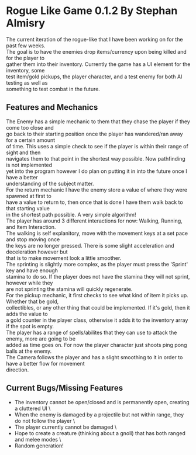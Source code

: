 # Rogue Like Game 0.1.2 By Stephan Almisry
The current iteration of the rogue-like that I have been working on for the past few weeks.  \
The goal is to have the enemies drop items/currency upon being killed and for the player to  \
gather them into their inventory. Currently the game has a UI element for the inventory, some  \
test item/gold pickups, the player character, and a test enemy for both AI testing as well as  \
something to test combat in the future.
## Features and Mechanics
The Enemy has a simple mechanic to them that they chase the player if they come too close and  \
go back to their starting position once the player has wandered/ran away for a certain amount  \
of time. This uses a simple check to see if the player is within their range of sight and then  \
navigates them to that point in the shortest way possible. Now pathfinding is not implemented  \
yet into the program however I do plan on putting it in into the future once I have a better  \
understanding of the subject matter.  \
For the return mechanic I have the enemy store a value of where they were spawned at first to  \
have a value to return to, then once that is done I have them walk back to that starting value  \
in the shortest path possible. A very simple algorithm!  \
The player has around 3 different interactions for now: Walking, Running, and Item Interaction.  \
The walking is self explanitory, move with the movement keys at a set pace and stop moving once  \
the keys are no longer pressed. There is some slight acceleration and deceleration however but  \
that is to make movement look a little smoother.  \
The sprinting is slightly more complex, as the player must press the 'Sprint' key and have enough  \
stamina to do so. If the player does not have the stamina they will not sprint, however while they  \
are not sprinting the stamina will quickly regenerate.  \
For the pickup mechanic, it first checks to see what kind of item it picks up. Whether that be gold,  \
collectibles, or any other thing that could be implemented. If it's gold, then it adds the value to  \
a gold counter in the player class, otherwise it adds it to the inventory array if the spot is empty.  \
The player has a range of spells/abilites that they can use to attack the enemy, more are going to be  \
added as time goes on. For now the player character just shoots ping pong balls at the enemy.  \
The Camera follows the player and has a slight smoothing to it in order to have a better flow for movement  \
direction.
## Current Bugs/Missing Features
- The inventory cannot be open/closed and is permanently open, creating a cluttered UI  \
- When the enemy is damaged by a projectile but not within range, they do not follow the player  \
- The player currently cannot be damaged  \
- Hope to create a creature (thinking about a gnoll) that has both ranged and melee modes  \
- Random generation!

